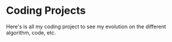 # Coding Projects

Here's is all my coding project to see my evolution on the different algorithm, code, etc.
